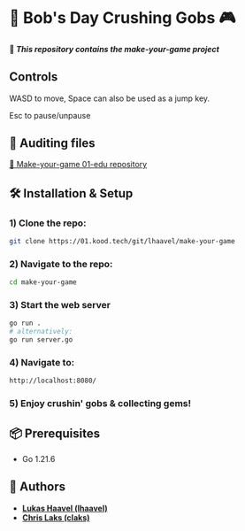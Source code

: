 # 💎 Bob's Day Crushing Gobs 🎮

#### 📖 *This repository contains the make-your-game project*

## Controls
WASD to move, Space can also be used as a jump key.

Esc to pause/unpause

## 📝 Auditing files
[📝 Make-your-game 01-edu repository](https://github.com/01-edu/public/blob/master/subjects/make-your-game/different-maps/audit.md)

## 🛠 Installation & Setup

### 1) Clone the repo:
```bash
git clone https://01.kood.tech/git/lhaavel/make-your-game
```
### 2) Navigate to the repo:
```bash
cd make-your-game
```
### 3) Start the web server
```bash
go run .
# alternatively:
go run server.go
```
### 4) Navigate to: 
```bash
http://localhost:8080/
```
### 5) Enjoy crushin' gobs & collecting gems!

## 📦 Prerequisites

- Go 1.21.6

## 🌟 Authors

-  **[Lukas Haavel (lhaavel)](https://01.kood.tech/git/lhaavel)**
-  **[Chris Laks (claks)](https://01.kood.tech/git/claks)**